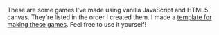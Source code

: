 These are some games I've made using vanilla JavaScript and HTML5 canvas. They're listed in the order I created them. I made a [template for making these games](https://github.com/tassaron/canvas-game). Feel free to use it yourself!
